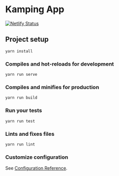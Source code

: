 # Kamping App

[![Netlify Status](https://api.netlify.com/api/v1/badges/12e19910-3fe2-4be2-a53c-5eb044b90ce7/deploy-status)](https://app.netlify.com/sites/kamping/deploys)

## Project setup
```
yarn install
```

### Compiles and hot-reloads for development
```
yarn run serve
```

### Compiles and minifies for production
```
yarn run build
```

### Run your tests
```
yarn run test
```

### Lints and fixes files
```
yarn run lint
```

### Customize configuration
See [Configuration Reference](https://cli.vuejs.org/config/).
